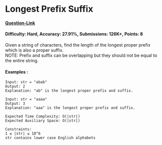 # Longest Prefix Suffix
#### [Question-Link](https://www.geeksforgeeks.org/problems/longest-prefix-suffix2527/1)
#### Difficulty: Hard, Accuracy: 27.91%, Submissions: 126K+, Points: 8

Given a string of characters, find the length of the longest proper prefix which is also a proper suffix.
<br>
NOTE: Prefix and suffix can be overlapping but they should not be equal to the entire string.

#### Examples :
```
Input: str = "abab"
Output: 2
Explanation: "ab" is the longest proper prefix and suffix. 
```
```
Input: str = "aaaa"
Output: 3
Explanation: "aaa" is the longest proper prefix and suffix. 
```
```
Expected Time Complexity: O(|str|)
Expected Auxiliary Space: O(|str|)

Constraints:
1 ≤ |str| ≤ 10^6
str contains lower case English alphabets
```
